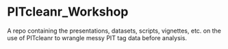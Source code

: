 # PITcleanr_Workshop
A repo containing the presentations, datasets, scripts, vignettes, etc. on the use of PITcleanr to wrangle messy PIT tag data before analysis.
